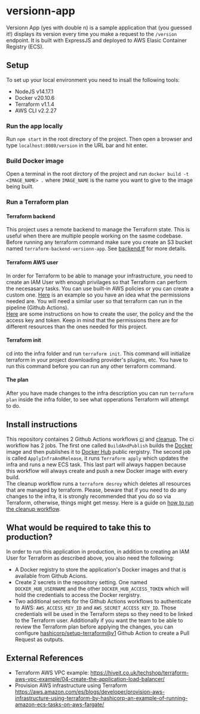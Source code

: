 # versionn-app
Versionn App (yes with double n) is a sample application that (you guessed it!) displays its version every time you make a request to the `/version` endpoint. It is built with ExpressJS and deployed to AWS Elasic Container Registry (ECS).


## Setup
To set up your local environment you need to insall the following tools:
* NodeJS v14.17.1
* Docker v20.10.6
* Terraform v1.1.4
* AWS CLI v2.2.27

### Run the app locally
Run `npm start` in the root directory of the project. Then open a browser and type `localhost:8080/version` in the URL bar and hit enter.

### Build Docker image
Open a terminal in the root dirctory of the project and run `docker build -t <IMAGE_NAME> .` where `IMAGE_NAME` is the name you want to give to the image being built.

### Run a Terraform plan
#### Terraform backend
This project uses a remote backend to manage the Terraform state. This is useful when there are multiple people working on the sasme codebase. Before running any terraform command make sure you create an S3 bucket named `terraform-backend-versionn-app`. See [backend.tf](infra/backend.tf) for more details.

#### Terraform AWS user
In order for Terraform to be able to manage your infrastructure, you need to create an IAM User with enough privilages so that Terraform can perform the necesasary tasks. You can use built-in AWS policies or you can create a custom one. [Here](docs/terraform-iam-policy.json) is an example so you have an idea what the permissions needed are. You will need a similar user so that terraform can run in the pipeline (Github Actions).<br/>
[Here](https://github.com/acll19/terraform-eks-example#11-create-a-new-iam-policy) are some instructions on how to create the user, the policy and the the access key and token. Keep in mind that the permissions there are for different resources than the ones needed for this project.

#### Terraform init
cd into the infra folder and run `terraform init`. This command will initialize terraform in your project downloading provider's plugins, etc. You have to run this command before you can run any other terraform command.

#### The plan
After you have made changes to the infra description you can run `terraform plan` inside the infra folder, to see what opperations Terraform will attempt to do.

## Install instructions
This repository containes 2 Github Actions workflows [ci](.github/workflows/pipeline.yml) and [cleanup](.github/workflows/clean-up.yml). 
The ci workflow has 2 jobs. The first one called `BuildAndPublish` builds the [Docker](https://www.docker.com/) image and then publishes it to [Docker Hub](https://hub.docker.com/) public rergistry. The second job is called `ApplyInfraAndRelease`, it runs `Terraform apply` which updates the infra and runs a new ECS task. This last part will always happen because this workflow will always create and push a new Docker image with every build.<br/>
The cleanup workflow runs a `terraform desroy` which deletes all resources that are managed by terraform. Please, beware that if you need to do any changes to the infra, it is strongly recommended that you do so via Terraform, otherwise, things might get messy. Here is a guide on [how to run the cleanup workflow](https://docs.github.com/en/actions/managing-workflow-runs/manually-running-a-workflow).


## What would be required to take this to production?
In order to run this application in production, in addition to creating an IAM User for Terraform as described above, you also need the following:

* A Docker registry to store the application's Docker images and that is available from Github Acions.
* Create 2 secrets in the repository setting. One named `DOCKER_HUB_USERNAME` and the other `DOCKER_HUB_ACCESS_TOKEN` which will hold the credentials to access the Docker rergistry.
* Two additional secrets for the Github Actions workflows to authenticate to AWS: `AWS_ACCESS_KEY_ID` and `AWS_SECRET_ACCESS_KEY_ID`. Those credentials will be used in the Terraform steps so they need to be linked to the Terraform user.
Additionally if you want the team to be able to review the Terraform plan before applying the changes, you can configure [hashicorp/setup-terraform@v1](https://github.com/hashicorp/setup-terraform#usage) Github Action to create a Pull Request as outputs.

## External References
* Terraform AWS VPC example: https://hiveit.co.uk/techshop/terraform-aws-vpc-example/04-create-the-application-load-balancer/
* Provision AWS infrastructure using Terraform https://aws.amazon.com/es/blogs/developer/provision-aws-infrastructure-using-terraform-by-hashicorp-an-example-of-running-amazon-ecs-tasks-on-aws-fargate/
